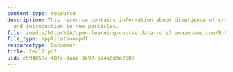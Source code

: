 ```yaml
---
content_type: resource
description: This resource contains information about divergence of crosssections,
  and introduction to new particles.
file: /media/https%3A/open-learning-course-data-rc.s3.amazonaws.com/8-811-particle-physics-ii-fall-2005/e594058c48fcdaae3e92b94a5dde260c_lec12.pdf
file_type: application/pdf
resourcetype: Document
title: lec12.pdf
uid: e594058c-48fc-daae-3e92-b94a5dde260c
---
```

